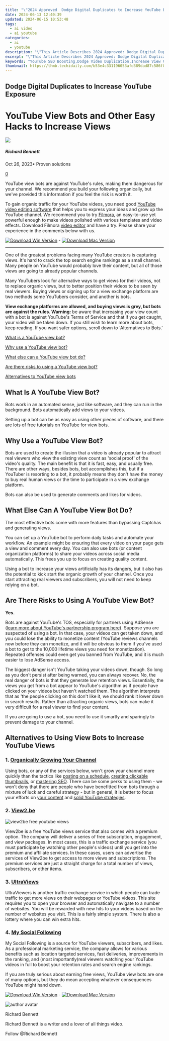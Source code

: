 ```yaml
---
title: "\"2024 Approved  Dodge Digital Duplicates to Increase YouTube Exposure\""
date: 2024-06-13 12:40:39
updated: 2024-06-15 10:53:48
tags:
  - ai video
  - ai youtube
categories:
  - ai
  - youtube
description: "\"This Article Describes 2024 Approved: Dodge Digital Duplicates to Increase YouTube Exposure\""
excerpt: "\"This Article Describes 2024 Approved: Dodge Digital Duplicates to Increase YouTube Exposure\""
keywords: "YouTube SEO Boosting,Dodge Video Duplication,Increase View Count Quickly,YouTube Traffic Growth,Digital Content Replication,Expanding Audience Reach,Elevate Video Visibility"
thumbnail: https://thmb.techidaily.com/b53e4c331196053afd389dad87c586f0b9c8a334fc4c9d3f146c8a4bb6f2e065.jpg
---
```


## Dodge Digital Duplicates to Increase YouTube Exposure

# YouTube View Bots and Other Easy Hacks to Increase Views

![](https://images.wondershare.com/filmora/article-images/richard-bennett.jpg)

##### Richard Bennett

 Oct 26, 2023• Proven solutions

[0](#commentsBoxSeoTemplate)

YouTube view bots are against YouTube's rules, making them dangerous for your channel. We recommend you build your following organically, but we've provided this information if you feel the risk is worth it.

To gain organic traffic for your YouTube videos, you need good [YouTube video editing software](https://tools.techidaily.com/wondershare/filmora/download/) that helps you to express your ideas and grow up the YouTube channel. We recommend you to try [Filmora](https://tools.techidaily.com/wondershare/filmora/download/), an easy-to-use yet powerful enough to make videos polished with various templates and video effects. Download Filmora [video editor](https://tools.techidaily.com/wondershare/filmora/download/) and have a try. Please share your experience in the comments below with us.

[![Download Win Version](https://images.wondershare.com/filmora/guide/download-btn-win.jpg)](https://tools.techidaily.com/wondershare/filmora/download/) \- [![Download Mac Version](https://images.wondershare.com/filmora/guide/download-btn-mac.jpg)](https://tools.techidaily.com/wondershare/filmora/download/)

---

One of the greatest problems facing many YouTube creators is capturing views. It's hard to crack the top search engine rankings as a small channel. Many people on YouTube would probably love their content, but all of those views are going to already popular channels.

Many YouTubers look for alternative ways to get views for their videos, not to replace organic views, but to better position their videos to be seen by real viewers. Buying views or signing up for a view exchange platform are two methods some YouTubers consider, and another is bots.

**View exchange platforms are allowed, and buying views is grey, but bots are against the rules. Warning:** be aware that increasing your view count with a bot is against YouTube's Terms of Service and that if you get caught, your video will be taken down. If you still wish to learn more about bots, keep reading. If you want safer options, scroll down to 'Alternatives to Bots.'

[What is a YouTube view bot?](#what%5Fis%5Fview%5Fbot)

[Why use a YouTube view bot?](#why)

[What else can a YouTube view bot do?](#whatelse)

[Are there risks to using a YouTube view bot?](#risks)

[Alternatives to YouTube view bots](#alternatives)

## What Is A YouTube View Bot?

Bots work in an automated sense, just like software, and they can run in the background. Bots automatically add views to your videos.

Setting up a bot can be as easy as using other pieces of software, and there are lots of free tutorials on YouTube for view bots.

## Why Use a YouTube View Bot?

Bots are used to create the illusion that a video is already popular to attract real viewers who view the existing view count as 'social proof' of the video's quality. The main benefit is that it is fast, easy, and usually free. There are other ways, besides bots, bot accomplishes this, but if a YouTuber is resorting to a bot, it probably means they don't have the money to buy real human views or the time to participate in a view exchange platform.

Bots can also be used to generate comments and likes for videos.

## What Else Can A YouTube View Bot Do?

The most effective bots come with more features than bypassing Captchas and generating views.

You can set up a YouTube bot to perform daily tasks and automate your workflow. An example might be ensuring that every video on your page gets a view and comment every day. You can also use bots (or content organization platforms) to share your videos across social media automatically. This frees you up to focus on creating quality content.

Using a bot to increase your views artificially has its dangers, but it also has the potential to kick start the organic growth of your channel. Once you start attracting real viewers and subscribers, you will not need to keep relying on a bot.

## Are There Risks to Using A YouTube View Bot?

 **Yes.**

Bots are against YouTube's TOS, especially for partners using AdSense ([learn more about YouTube's partnership program here](https://tools.techidaily.com/wondershare/filmora/download/)). Suppose you are suspected of using a bot. In that case, your videos can get taken down, and you could lose the ability to monetize content (YouTube reviews channels now before they can monetize, and it will be obvious to them if you've used a bot to get to the 10,000 lifetime views you need for monetization). Repeated offenses could even get you banned from YouTube, and it is much easier to lose AdSense access.

The biggest danger isn't YouTube taking your videos down, though. So long as you don't persist after being warned, you can always recover. No, the real danger of bots is that they generate low retention views. Essentially, the views you get from a bot appear to YouTube's algorithm as if people have clicked on your videos but haven't watched them. The algorithm interprets that as 'the people clicking on this don't like it, we should rank it lower down in search results. Rather than attracting organic views, bots can make it very difficult for a real viewer to find your content.

If you are going to use a bot, you need to use it smartly and sparingly to prevent damage to your channel.

## Alternatives to Using View Bots to Increase YouTube Views

### 1\. [Organically Growing Your Channel](https://www.filmora.io/community-blog/24-smart-ways-that-actually-work---how-to-grow-309.html)

Using bots, or any of the services below, won't grow your channel more quickly than the tactics like [posting on a schedule](https://www.filmora.io/community-blog/how-often-should-you-upload-to-youtube--consistent-posting-gets-views-187.html), [creating clickable thumbnails](https://www.filmora.io/community-blog/6-tips-for-making-good-youtube-thumbnails---get-more-159.html), or [mastering SEO](https://www.filmora.io/community-blog/how-to-make-a-youtube-video-trending-284.html). There can be some perks to using them - we won't deny that there are people who have benefitted from bots through a mixture of luck and careful strategy - but in general, it is better to focus your efforts on [your content](https://www.filmora.io/community-blog/how-to-make-better-youtube-videos--278.html) and [solid YouTube strategies](https://www.filmora.io/community-blog/14-tactics-that-actually-work%21-how-to-gain-more-subscribers-300.html).

### 2\. [View2.be](http://www.view2.be/)

![ view2be free youtube views](https://images.wondershare.com/filmora/article-images/view2be-free-youtube-views.jpg)

View2be is a free YouTube views service that also comes with a premium option. The company will deliver a series of free subscription, engagement, and view packages. In most cases, this is a traffic exchange service (you must participate by watching other people's videos) until you get into the premium and affiliate services. In these cases, users can advertise the services of View2be to get access to more views and subscriptions. The premium services are just a straight charge for a total number of views, subscribers, or other items.

### 3\. [UltraViews](https://ultraviews.net/)

UltraViewers is another traffic exchange service in which people can trade traffic to get more views on their webpages or YouTube videos. This site requires you to open your browser and automatically navigate to a number of websites. You will be rewarded with new hits to your videos based on the number of websites you visit. This is a fairly simple system. There is also a lottery where you can win extra hits.

### 4\. [My Social Following](https://mysocialfollowing.com/youtube/)

My Social Following is a source for YouTube viewers, subscribers, and likes. As a professional marketing service, the company allows for various benefits such as location targeted services, fast deliveries, improvements in the ranking, and (most importantly)real viewers watching your YouTube videos in full to boost your retention rates and search engine rankings.

If you are truly serious about earning free views, YouTube view bots are one of many options, but they do mean accepting whatever consequences YouTube might hand down.

[![Download Win Version](https://images.wondershare.com/filmora/guide/download-btn-win.jpg)](https://tools.techidaily.com/wondershare/filmora/download/) \- [![Download Mac Version](https://images.wondershare.com/filmora/guide/download-btn-mac.jpg)](https://tools.techidaily.com/wondershare/filmora/download/)

![author avatar](https://images.wondershare.com/filmora/article-images/richard-bennett.jpg)

Richard Bennett

Richard Bennett is a writer and a lover of all things video.

Follow @Richard Bennett


<ins class="adsbygoogle"
     style="display:block"
     data-ad-format="autorelaxed"
     data-ad-client="ca-pub-7571918770474297"
     data-ad-slot="1223367746"></ins>



<ins class="adsbygoogle"
     style="display:block"
     data-ad-client="ca-pub-7571918770474297"
     data-ad-slot="8358498916"
     data-ad-format="auto"
     data-full-width-responsive="true"></ins>
